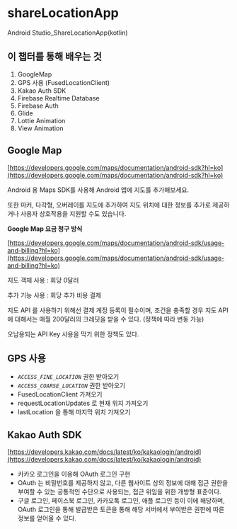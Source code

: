# shareLocationApp
Android Studio_ShareLocationApp(kotlin)

## 이 챕터를 통해 배우는 것

1. GoogleMap
2. GPS 사용 (FusedLocationClient)
3. Kakao Auth SDK
4. Firebase Realtime Database
5. Firebase Auth
6. Glide
7. Lottie Animation
8. View Animation

## Google Map

[https://developers.google.com/maps/documentation/android-sdk?hl=ko](https://developers.google.com/maps/documentation/android-sdk?hl=ko)

Android 용 Maps SDK를 사용해 Android 앱에 지도를 추가해보세요. 

또한 마커, 다각형, 오버레이를 지도에 추가하여 지도 위치에 대한 정보를 추가로 제공하거나 사용자 상호작용을 지원할 수도 있습니다.

**Google Map 요금 청구 방식**

[https://developers.google.com/maps/documentation/android-sdk/usage-and-billing?hl=ko](https://developers.google.com/maps/documentation/android-sdk/usage-and-billing?hl=ko)

지도 객체 사용 : 회당 0달러

추가 기능 사용 : 회당 추가 비용 결제 

지도 API 를 사용하기 위해선 결제 계정 등록이 필수이며, 조건을 충족할 경우 지도 API 에 대해서는 매월 200달러의 크레딧을 받을 수 있다. (정책에 따라 변동 가능)

오남용되는 API Key 사용을 막기 위한 정책도 있다.

## GPS 사용

- *`ACCESS_FINE_LOCATION`* 권한 받아오기
- *`ACCESS_COARSE_LOCATION`* 권한 받아오기
- FusedLocationClient 가져오기
- requestLocationUpdates 로 현재 위치 가져오기
- lastLocation 을 통해 마지막 위치 가져오기

## Kakao Auth SDK

[https://developers.kakao.com/docs/latest/ko/kakaologin/android](https://developers.kakao.com/docs/latest/ko/kakaologin/android)

- 카카오 로그인을 이용해 OAuth 로그인 구현
- OAuth 는 비밀번호를 제공하지 않고, 다른 웹사이트 상의 정보에 대해 접근 권한을 부여할 수 있는 공통적인 수단으로 사용되는, 접근 위임을 위한 개방형 표준이다.
- 구글 로그인, 페이스북 로그인, 카카오톡 로그인, 애플 로그인 등이 이에 해당하며, OAuth 로그인을 통해 발급받은 토큰을 통해 해당 서버에서 부여받은 권한에 따른 정보를 얻어올 수 있다.
